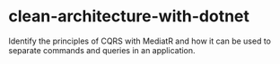 # clean-architecture-with-dotnet
Identify the principles of CQRS with MediatR and how it can be used to separate commands and queries in an application.
